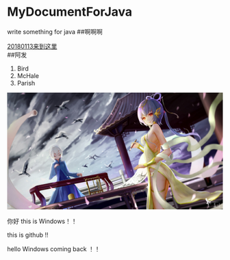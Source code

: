 # MyDocumentForJava
write something for java 
##啊啊啊 
<br />

[20180113来到这里](https://github.com/grooveguang/MyDocumentForJava/blob/master/20180113%E6%9D%A5%E5%88%B0%E8%BF%99%E9%87%8C.md)
<br/>
##阿发
 <ol>
<li>Bird</li>
<li>McHale</li>
<li>Parish</li>
</ol>

![image](https://github.com/grooveguang/MyDocumentForJava/blob/master/img/2%20(8).jpg)


你好 this is Windows！！

this is github !!

hello Windows coming back ！！


